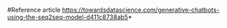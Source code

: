#Reference article
https://towardsdatascience.com/generative-chatbots-using-the-seq2seq-model-d411c8738ab5*
